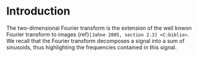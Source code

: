 # Introduction



The two-dimensional Fourier transform is the extension of the well knwon Fourier transform to images {ref}`[Jahne 2005, section 2.3] <C:biblio>`.
We recall that the Fourier transform decomposes a signal into a sum of sinusoids,
thus highlighting the frequencies contained in this signal.